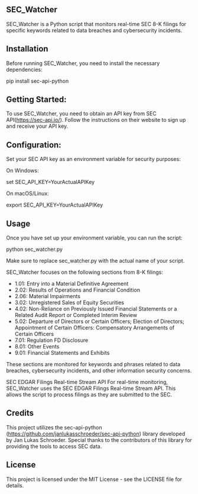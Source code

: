 ## SEC_Watcher

SEC_Watcher is a Python script that monitors real-time SEC 8-K filings for specific keywords related to data breaches and cybersecurity incidents.

## Installation

Before running SEC_Watcher, you need to install the necessary dependencies:

pip install sec-api-python

## Getting Started:

To use SEC_Watcher, you need to obtain an API key from SEC API(https://sec-api.io/). Follow the instructions on their website to sign up and receive your API key.

## Configuration:

Set your SEC API key as an environment variable for security purposes:

On Windows:

set SEC_API_KEY=YourActualAPIKey

On macOS/Linux:

export SEC_API_KEY=YourActualAPIKey

## Usage
Once you have set up your environment variable, you can run the script:

python sec_watcher.py

Make sure to replace sec_watcher.py with the actual name of your script.

SEC_Watcher focuses on the following sections from 8-K filings:

- 1.01: Entry into a Material Definitive Agreement
- 2.02: Results of Operations and Financial Condition
- 2.06: Material Impairments
- 3.02: Unregistered Sales of Equity Securities
- 4.02: Non-Reliance on Previously Issued Financial Statements or a Related Audit Report or Completed Interim Review
- 5.02: Departure of Directors or Certain Officers; Election of Directors; Appointment of Certain Officers: Compensatory Arrangements of Certain Officers
- 7.01: Regulation FD Disclosure
- 8.01: Other Events
- 9.01: Financial Statements and Exhibits

These sections are monitored for keywords and phrases related to data breaches, cybersecurity incidents, and other information security concerns.

SEC EDGAR Filings Real-time Stream API
For real-time monitoring, SEC_Watcher uses the SEC EDGAR Filings Real-time Stream API. This allows the script to process filings as they are submitted to the SEC.

## Credits
This project utilizes the sec-api-python (https://github.com/janlukasschroeder/sec-api-python) library developed by Jan Lukas Schroeder. Special thanks to the contributors of this library for providing the tools to access SEC data.

## License
This project is licensed under the MIT License - see the LICENSE file for details.
